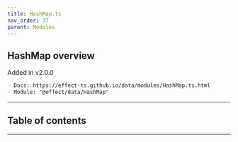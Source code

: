 ```yaml
---
title: HashMap.ts
nav_order: 37
parent: Modules
---
```


## HashMap overview

Added in v2.0.0

```md
- Docs: https://effect-ts.github.io/data/modules/HashMap.ts.html
- Module: "@effect/data/HashMap"
```

---

<h2 class="text-delta">Table of contents</h2>

---
